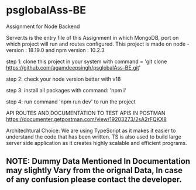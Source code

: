 # psglobalAss-BE
Assignment for Node Backend

Server.ts is the entry file of this Assignment in which MongoDB, port on which project will run and routes configured.
This project is made on node -version : 18.19.0 and npm version : 10.2.3

step 1: clone this project in your system with command = 'git clone https://github.com/agamdeepsingh/psglobalAss-BE.git'

step 2: check your node version better with v18

step 3: install all packages with command: 'npm i'

step 4: run command 'npm run dev' to run the project

API ROUTES AND DOCUMENTATION TO TEST APIS IN POSTMAN
https://documenter.getpostman.com/view/19203273/2sA2rFQKX8


Architechtural Choice: We are using TypeScript as it makes it easier to understand the code that has been written. TS is also used to build large server side application as it creates highly scalable and efficient programs.

## NOTE: Dummy Data Mentioned In Documentation may slightly Vary from the orignal Data, In case of any confusion please contact the developer.
